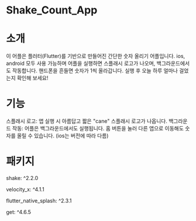 <h1>Shake_Count_App</h1>

<h1>소개</h1>
이 어플은 플러터(Flutter)를 기반으로 만들어진 간단한 숫자 올리기 어플입니다. ios, android 모두 사용 가능하며 어플을 실행하면 스플래시 로고가 나오며, 백그라운드에서도 작동합니다. 핸드폰을 흔들면 숫자가 1씩 올라갑니다.
실행 후 오늘 하루 얼마나 걸었는지 확인해 보세요!

<h1>기능</h1>
스플래시 로고: 앱 실행 시 아름답고 짧은 "cane" 스플래시 로고가 나옵니다.
백그라운드 작동: 어플은 백그라운드에서도 실행됩니다. 홈 버튼을 눌러 다른 앱으로 이동해도 숫자를 올릴 수 있습니다. (ios는 버전에 따라 다름)

<h1>패키지</h1>
  shake: ^2.2.0 </p>
  velocity_x: ^4.1.1 </p>
  flutter_native_splash: ^2.3.1 </p>
  get: ^4.6.5 </p>
